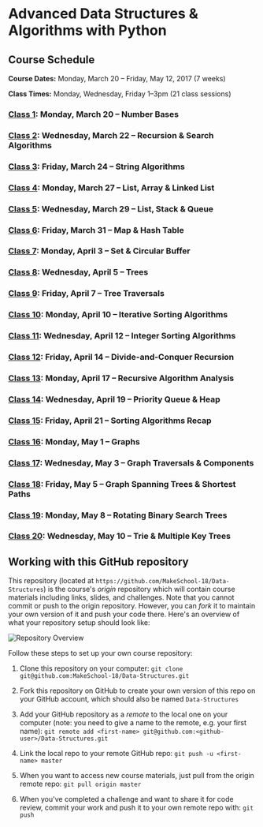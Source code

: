 # Advanced Data Structures & Algorithms with Python

## Course Schedule

**Course Dates:** Monday, March 20 – Friday, May 12, 2017 (7 weeks)

**Class Times:** Monday, Wednesday, Friday 1–3pm (21 class sessions)


### [Class 1](Class1.md): Monday, March 20 – Number Bases

### [Class 2](Class2.md): Wednesday, March 22 – Recursion & Search Algorithms

### [Class 3](Class3.md): Friday, March 24 – String Algorithms

### [Class 4](Class4.md): Monday, March 27 – List, Array & Linked List

### [Class 5](Class5.md): Wednesday, March 29 – List, Stack & Queue

### [Class 6](Class6.md): Friday, March 31 – Map & Hash Table

### [Class 7](Class7.md): Monday, April 3 – Set & Circular Buffer

### [Class 8](Class8.md): Wednesday, April 5 – Trees

### [Class 9](Class9.md): Friday, April 7 – Tree Traversals

### [Class 10](Class10.md): Monday, April 10 – Iterative Sorting Algorithms

### [Class 11](Class11.md): Wednesday, April 12 – Integer Sorting Algorithms

### [Class 12](Class12.md): Friday, April 14 – Divide-and-Conquer Recursion

### [Class 13](Class13.md): Monday, April 17 – Recursive Algorithm Analysis

### [Class 14](Class14.md): Wednesday, April 19 – Priority Queue & Heap

### [Class 15](Class15.md): Friday, April 21 – Sorting Algorithms Recap

### [Class 16](Class16.md): Monday, May 1 – Graphs

### [Class 17](Class17.md): Wednesday, May 3 – Graph Traversals & Components

### [Class 18](Class18.md): Friday, May 5 – Graph Spanning Trees & Shortest Paths

### [Class 19](Class19.md): Monday, May 8 – Rotating Binary Search Trees

### [Class 20](Class20.md): Wednesday, May 10 – Trie & Multiple Key Trees


## Working with this GitHub repository

This repository (located at `https://github.com/MakeSchool-18/Data-Structures`) is the course's _origin_ repository which will contain course materials including links, slides, and challenges.
Note that you cannot commit or push to the origin repository.
However, you can _fork_ it to maintain your own version of it and push your code there. Here's an overview of what your repository setup should look like:

![Repository Overview](repository-overview.png "Repository Overview")

Follow these steps to set up your own course repository:

1. Clone this repository on your computer:
`git clone git@github.com:MakeSchool-18/Data-Structures.git`

2. Fork this repository on GitHub to create your own version of this repo on your GitHub account, which should also be named `Data-Structures`

3. Add your GitHub repository as a _remote_ to the local one on your computer (note: you need to give a name to the remote, e.g. your first name):
`git remote add <first-name> git@github.com:<github-user>/Data-Structures.git`

4. Link the local repo to your remote GitHub repo:
`git push -u <first-name> master`

5. When you want to access new course materials, just pull from the origin remote repo:
`git pull origin master`

6. When you've completed a challenge and want to share it for code review, commit your work and push it to your own remote repo with:
`git push`
